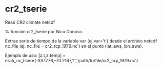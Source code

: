 # cr2_tserie
Read CR2 climate netcdf  


% función cr2_tserie por Nico Donoso

Extrae serie de tiempo de la variable var (ej.var='t') desde el archivo netcdf nc_file (ej. nc_file = cr2_rcp_1979.nc')
en el punto (lat_aws, lon_aws).
 
   Ejemplo de uso:
 [z.t,z.temp] = era5_nc_tsiere(-33.1776,-70.2167,'t','/path/to/file/cr2_crp_1979.nc')

